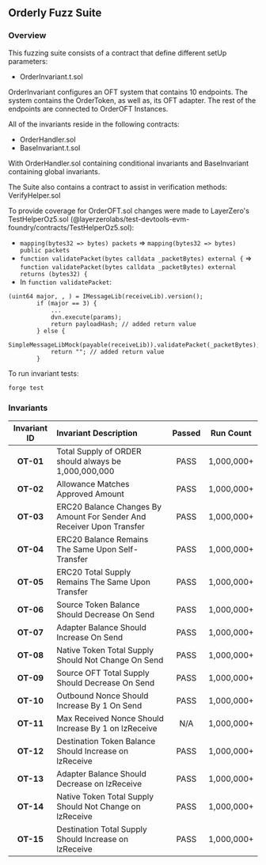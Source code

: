 ## Orderly Fuzz Suite

### Overview

This fuzzing suite consists of a contract that define different setUp parameters:
* OrderInvariant.t.sol

OrderInvariant configures an OFT system that contains 10 endpoints.
The system contains the OrderToken, as well as, its OFT adapter. 
The rest of the endpoints are connected to OrderOFT Instances.

All of the invariants reside in the following contracts:
* OrderHandler.sol
* BaseInvariant.t.sol

With OrderHandler.sol containing conditional invariants and BaseInvariant containing global invariants.

The Suite also contains a contract to assist in verification methods: VerifyHelper.sol

To provide coverage for OrderOFT.sol changes were made to LayerZero's TestHelperOz5.sol (@layerzerolabs/test-devtools-evm-foundry/contracts/TestHelperOz5.sol):
* `mapping(bytes32 => bytes) packets` => `mapping(bytes32 => bytes) public packets`
* `function validatePacket(bytes calldata _packetBytes) external {` => `function validatePacket(bytes calldata _packetBytes) external returns (bytes32) {`
* In `function validatePacket`: 
```solidity
(uint64 major, , ) = IMessageLib(receiveLib).version();
        if (major == 3) {
            ...
            dvn.execute(params);
            return payloadHash; // added return value 
        } else {
            SimpleMessageLibMock(payable(receiveLib)).validatePacket(_packetBytes);
            return ""; // added return value
        }
```

To run invariant tests:
```shell
forge test
```

### Invariants
| **Invariant ID** | **Invariant Description** | **Passed** | **Run Count** |
|:--------------:|:-----|:-----------:|:-----------:|
| **OT-01** | Total Supply of ORDER should always be 1,000,000,000 | PASS | 1,000,000+
| **OT-02** | Allowance Matches Approved Amount | PASS | 1,000,000+
| **OT-03** | ERC20 Balance Changes By Amount For Sender And Receiver Upon Transfer | PASS | 1,000,000+
| **OT-04** | ERC20 Balance Remains The Same Upon Self-Transfer | PASS | 1,000,000+
| **OT-05** | ERC20 Total Supply Remains The Same Upon Transfer | PASS | 1,000,000+
| **OT-06** | Source Token Balance Should Decrease On Send | PASS | 1,000,000+
| **OT-07** | Adapter Balance Should Increase On Send | PASS | 1,000,000+
| **OT-08** | Native Token Total Supply Should Not Change On Send | PASS | 1,000,000+
| **OT-09** | Source OFT Total Supply Should Decrease On Send | PASS | 1,000,000+
| **OT-10** | Outbound Nonce Should Increase By 1 On Send | PASS | 1,000,000+
| **OT-11** | Max Received Nonce Should Increase By 1 on lzReceive | N/A | 1,000,000+
| **OT-12** | Destination Token Balance Should Increase on lzReceive | PASS | 1,000,000+
| **OT-13** | Adapter Balance Should Decrease on lzReceive | PASS | 1,000,000+
| **OT-14** | Native Token Total Supply Should Not Change on lzReceive | PASS | 1,000,000+
| **OT-15** | Destination Total Supply Should Increase on lzReceive | PASS | 1,000,000+
